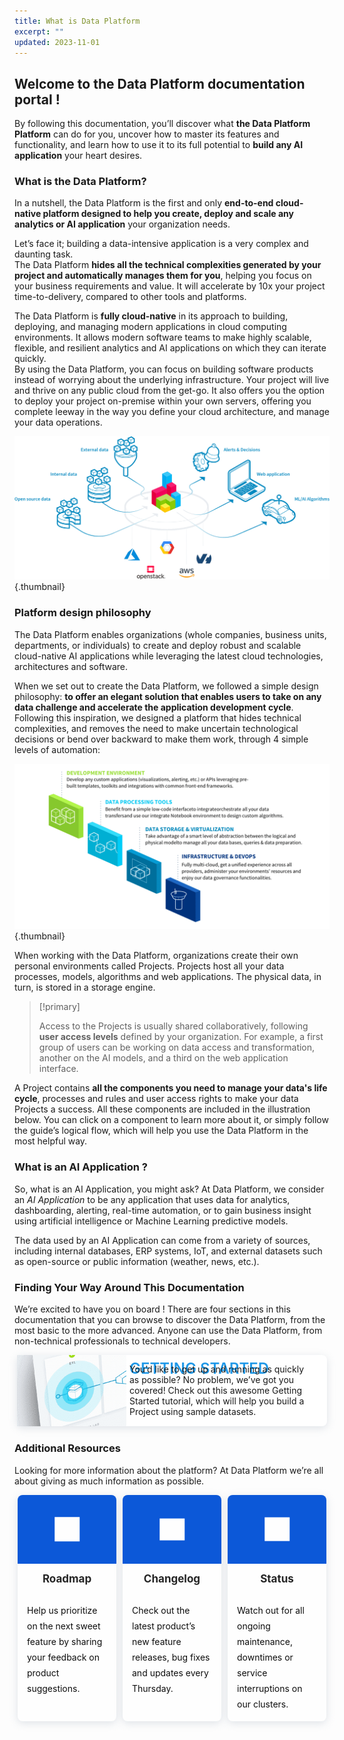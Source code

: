 ```yaml
---
title: What is Data Platform
excerpt: ""
updated: 2023-11-01
---
```


<style>

/*
.landing-link {
    opacity: 0.95;
    text-decoration: none;
    border-radius: 8px;
    background-color: #fff;
    box-shadow: 0 3px 13px 0 rgba(151, 167, 183, 0.3);
    min-height: 120px;
    display: flex;
    flex-direction: row;
    flex-wrap: nowrap;
    align-content: stretch;
    align-items: flex-start;
    margin: 15px 0;
    overflow:hidden;
    padding:10px;
}
.landing-link>img {
    border-radius:4px 0 0 4px;
    height:120px;
}
.landing-link>.text {
    flex: 1 1 auto;
    align-self: auto;
    padding-top:10px;
}
.landing-link>.text h2 {
    color: #0050D7;
    margin: 0;
    padding-left: 17px;
    padding-right: 17px;
    font-size: 20px;
}
.landing-link>.text p {
    margin: 4px 0 0;
    padding-left: 17px;
    padding-right: 17px;
    color:#000;
}
*/
.landing-blocks {
    display: flex;
    flex-wrap: wrap;
    flex-direction: row;
    margin:10px 5px !important;
}
.landing-blocks .landing-block {
    flex: 1;
    display: block;
    min-width: 150px;
    text-decoration: none;
    background-color: #fff;
    box-shadow: 0 3px 13px 0 rgba(151, 167, 183, 0.3);
    border-radius: 8px;
    opacity: 0.95;
    overflow: hidden;
    position:relative;
}
.landing-blocks .landing-block:nth-child(2) {
    margin:0 10px
}
.landing-blocks .landing-block .img {
    width: 100%;
    position: relative;
    background: #0050D7;
    height: 110px;
}
.landing-blocks .landing-block .img img {
    background:none !important;
    border:none !important;
    box-shadow:none !important;
    top: 50%;
    left: 50%;
    position: absolute;
    transform: translate(-50%, -50%);
}
.landing-blocks .landing-block h3 {
    margin-top: 12px;
    padding: 0 15px;
    font-size: 17px;
    font-weight: bold;
    line-height: 24px;
    text-align:center
}
.landing-blocks .landing-block p {
    padding: 9px 15px 15px;
    font-size: 14px;
    margin: 0;
    line-height: 25px;
    color:#000;
}
.landing-blocks .landing-block a {
    bottom:0;
    left:0;
    position:absolute;
    right:0;
    top:0;
}




.block-step {
   border-radius: 8px !important;
   background-color: #fff !important;
   box-shadow: 0 3px 13px 0 rgba(151, 167, 183, 0.3) !important;
   display:flex !important;
   margin: 10px 4px 25px !important;
   padding:0 20px 0 0 !important;
}
.block-step img {
    background:none !important;
    border:none !important;
    box-shadow:none !important;
    margin:0 5px 0 0 !important;
    transition:none !important;
    width:175px !important;
}
.block-step h2 {
   line-height:1 !important;
   margin:0 !important;
   padding:10px 0 !important;
}
.block-step h2 a {
   color: #2199e8 !important;
   font-size:24px !important;
   font-weight:600 !important;
   text-decoration:none !important;
}
.block-step p {
   margin: -30px 0 15px 0;
}
</style>

## Welcome to the Data Platform documentation portal !

By following this documentation, you’ll discover what **the Data Platform Platform** can do for you, uncover how to master its features and functionality, and learn how to use it to its full potential to **build any AI application** your heart desires.

### What is the Data Platform?

In a nutshell, the Data Platform is the first and only **end-to-end cloud-native platform designed to help you create, deploy and scale any analytics or AI application** your organization needs.

Let’s face it; building a data-intensive application is a very complex and daunting task.  
The Data Platform **hides all the technical complexities generated by your project and automatically manages them for you**, helping you focus on your business requirements and value. It will accelerate by 10x your project time-to-delivery, compared to other tools and platforms.

The Data Platform is **fully cloud-native** in its approach to building, deploying, and managing modern applications in cloud computing environments. It allows modern software teams to make highly scalable, flexible, and resilient analytics and AI applications on which they can iterate quickly.  
By using the Data Platform, you can focus on building software products instead of worrying about the underlying infrastructure. Your project will live and thrive on any public cloud from the get-go. It also offers you the option to deploy your project on-premise within your own servers, offering you complete leeway in the way you define your cloud architecture, and manage your data operations.

![Schema Data Platform](images/schema_data_platform.png){.thumbnail}

### Platform design philosophy

The Data Platform enables organizations (whole companies, business units, departments, or individuals) to create and deploy robust and scalable cloud-native AI applications while leveraging the latest cloud technologies, architectures and software.

When we set out to create the Data Platform, we followed a simple design philosophy: **to offer an elegant solution that enables users to take on any data challenge and accelerate the application development cycle**. Following this inspiration, we designed a platform that hides technical complexities, and removes the need to make uncertain technological decisions or bend over backward to make them work, through 4 simple levels of automation:

![Platform design philosophy](images/philosophy.png){.thumbnail}

When working with the Data Platform, organizations create their own personal environments called Projects. Projects host all your data processes, models, algorithms and web applications. The physical data, in turn, is stored in a storage engine.

> [!primary]
>
>Access to the Projects is usually shared collaboratively, following **user access levels** defined by your organization. For example, a first group of users can be working on data access and transformation, another on the AI models, and a third on the web application interface.
>

A Project contains **all the components you need to manage your data's life cycle**, processes and rules and user access rights to make your data Projects a success. All these components are included in the illustration below. You can click on a component to learn more about it, or simply follow the guide’s logical flow, which will help you use the Data Platform in the most helpful way.

### What is an AI Application ?

So, what is an AI Application, you might ask? At Data Platform, we consider an *AI Application* to be any application that uses data for analytics, dashboarding, alerting, real-time automation, or to gain business insight using artificial intelligence or Machine Learning predictive models.

The data used by an AI Application can come from a variety of sources, including internal databases, ERP systems, IoT, and external datasets such as open-source or public information (weather, news, etc.).

### Finding Your Way Around This Documentation

We’re excited to have you on board ! There are four sections in this documentation that you can browse to discover the Data Platform, from the most basic to the more advanced. Anyone can use the Data Platform, from non-technical professionals to technical developers.


<div class="block-step">
   <img src="images/pict1.png" />
   <div>
      <h2><a href="/pages/public_cloud/data_platform/general/getting_started">GETTING STARTED</a></h2>
      <p>You’d like to get up and running as quickly as possible? No problem, we’ve got you covered! Check out this awesome Getting Started tutorial, which will help you build a Project using sample datasets.</p>
   </div>
</div>

<!--

<a class="landing-link" href="/pages/public_cloud/data_platform/general/getting_started">
   <img src="images/pict1.png" alt="Picto1">
   <div class="text">
      <h2>GETTING STARTED</h2>
      <p>You’d like to get up and running as quickly as possible? No problem, we’ve got you covered! Check out this awesome Getting Started tutorial, which will help you build a Project using sample datasets.</p>
   </div>
</a>

<a class="landing-link" href="/pages/public_cloud/data_platform/getting-further">
   <img src="images/pict2.png" alt="Picto2">
   <div class="text">
      <h2>GETTING FURTHER</h2>
      <p>You can't get enough of the Getting Started guide and want to see hands-on tutorials for more advanced use cases? Check out our Getting Further guide series!</p>
   </div>
</a>

<a class="landing-link" href="/pages/public_cloud/data_platform/product">
   <img src="images/pict3.png" alt="Picto3">
   <div class="text">
      <h2>PLATFORM DOCUMENTATION</h2>
      <p>Starting out with Data Platform? Still unsure of what’s called what and figuring out how every feature works? This is for you.</p>
   </div>
</a>

<a class="landing-link" href="/pages/public_cloud/data_platform/technical">
   <img src="images/pict4.png" alt="Picto4">
   <div class="text">
      <h2>DEVELOPER DOCUMENTATION</h2>
      <p>You’re an advanced user and are exploring what’s under the hood, check out our component’s API Reference and SDK functions.</p>
   </div>
</a>

-->

### Additional Resources

Looking for more information about the platform? At Data Platform we’re all about giving as much information as possible.

<div class="landing-blocks">
    <div class="landing-block">
        <div class="img"><img src="images/roadmap.png" alt="roadmap" width="25%"></div>
        <h3>Roadmap</h3>
        <p>Help us prioritize on the next sweet feature by sharing your feedback on product suggestions.</p>
        <a href="https://hq-fp.dataintegration.ovh.net/#/features"></a>
    </div>
    <div class="landing-block">
        <div class="img"><img src="images/changelog.png" alt="changelog" width="25%"></div>
        <h3>Changelog</h3>
        <p>Check out the latest product’s new feature releases, bug fixes and updates every Thursday.</p>
        <a href="https://github.com/orgs/ovh/projects/16/views/6?sliceBy%5Bvalue%5D=Data+Platform"></a>
    </div>
    <div class="landing-block">
        <div class="img"><img src="images/status.png" alt="status" width="25%"></div>
        <h3>Status</h3>
        <p>Watch out for all ongoing maintenance, downtimes or service interruptions on our clusters.</p>
        <a href="https://public-cloud.status-ovhcloud.com/"></a>
    </div>
</div>